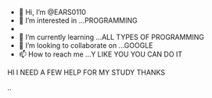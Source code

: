 - 👋 Hi, I’m @EARS0110
- 👀 I’m interested in ...PROGRAMMING
- 
- 🌱 I’m currently learning ...ALL TYPES OF PROGRAMMING
- 💞️ I’m looking to collaborate on ...GOOGLE
- 📫 How to reach me ...Y LIKE YOU YOU CAN DO IT

<!---
EARS0110/EARS0110 is a ✨ special ✨ repository because its `README.md` (this file) appears on your GitHub profile.
You can click the Preview link to take a look at your changes.
--->HI I NEED A FEW HELP FOR MY STUDY THANKS
..
